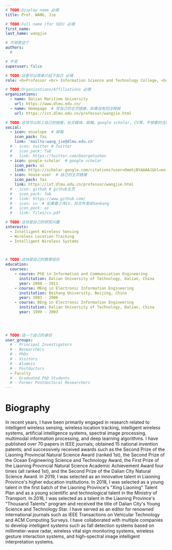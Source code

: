 ```yaml
---
# TODO:Display name 必填
title: Prof. WANG, Jie

# TODO:Full name (for SEO) 必填
first_name:    
last_name: wangjie

# 不用管这个
authors:
  # 

# 不变
superuser: false

# TODO:这里可以简单介绍下自己 必填
role: <b>Professor <br> Information Science and Technology College, <br> Dalian Maritime University</b>

# TODO:Organizations/Affiliations 必填
organizations:
  - name: Dalian Maritime University
    url: https://www.dlmu.edu.cn/
  - name: Homepage  # 写自己的主页链接，如果没有则注释掉
    url: https://ist.dlmu.edu.cn/professor/wangjie.html

# TODO:这块可以附上自己的链接，社交媒体，邮箱，google scholar, CV等，不想要的注释掉即可
social:
  - icon: envelope  # 邮箱
    icon_pack: fas
    link: 'mailto:wang_jie@dlmu.edu.cn'
  # - icon: twitter # Twitter
  #   icon_pack: fab  
  #   link: https://twitter.com/GeorgeCushen
  - icon: google-scholar  # google scholar
    icon_pack: ai
    link: https://scholar.google.com/citations?user=OmmSjBYAAAAJ&hl=en
  - icon: house-user  # 自己的主页链接
    icon_pack: fas
    link: https://ist.dlmu.edu.cn/professor/wangjie.html
  # - icon: github # github主页
  #   icon_pack: fab   
  #   link: https://www.github.com/
  # - icon: cv  # 如果要上传CV，将文件发给Senkang
  #   icon_pack: ai
  #   link: files/cv.pdf

# TODO:这块是自己的研究兴趣
interests:
  - Intelligent Wireless Sensing
  - Wireless Location Tracking
  - Intelligent Wireless Systems

 

# TODO:这块是自己的教育经历
education:
  courses:
    - course: PhD in Information and Communication Engineering
      institution: Dalian University of Technology, Dalian, China
      year: 2008 - 2011
    - course: MEng in Electronic Information Engineering
      institution: Beihang University, Beijing, China
      year: 2003 - 2006
    - course: BEng in Electronic Information Engineering
      institution: Dalian University of Technology, Dalian, China
      year: 1999 - 2003

      
      

# TODO:选一个自己的身份
user_groups:
  # - Principal Investigators
  # - Researchers
  # - PhDs
  # - Visitors
  # - Alumnis
  # - Postdoctors
  - Faculty
  # - Graduated PhD Students
  # - Former Postdoctoral Researchers
---
```

<!-- TODO:写自己的Biography -->
# Biography
<!-- <p style="text-align:justify">  -->

In recent years, I have been primarily engaged in research related to intelligent wireless sensing, wireless location tracking, intelligent wireless systems, artificial intelligence systems, spectral image processing, multimodal information processing, and deep learning algorithms. I have published over 70 papers in IEEE journals; obtained 15 national invention patents; and successively received awards such as the Second Prize of the Liaoning Provincial Natural Science Award (ranked 1st), the Second Prize of the Ocean Engineering Science and Technology Award, the First Prize of the Liaoning Provincial Natural Science Academic Achievement Award four times (all ranked 1st), and the Second Prize of the Dalian City Natural Science Award. In 2019, I was selected as an innovative talent in Liaoning Province's higher education institutions. In 2018, I was selected as a young talent in the first batch of the Liaoning Province's "Xing Liaoning" Talent Plan and as a young scientific and technological talent in the Ministry of Transport. In 2016, I was selected as a talent in the Liaoning Province's "Thousand Talents" program and received the title of Dalian City's Young Science and Technology Star. I have served as an editor for renowned international journals such as IEEE Transactions on Vehicular Technology and ACM Computing Surveys. I have collaborated with multiple companies to develop intelligent systems such as fall detection systems based on millimeter-wave radar, wireless vital sign monitoring systems, wireless gesture interaction systems, and high-spectral image intelligent interpretation systems.
